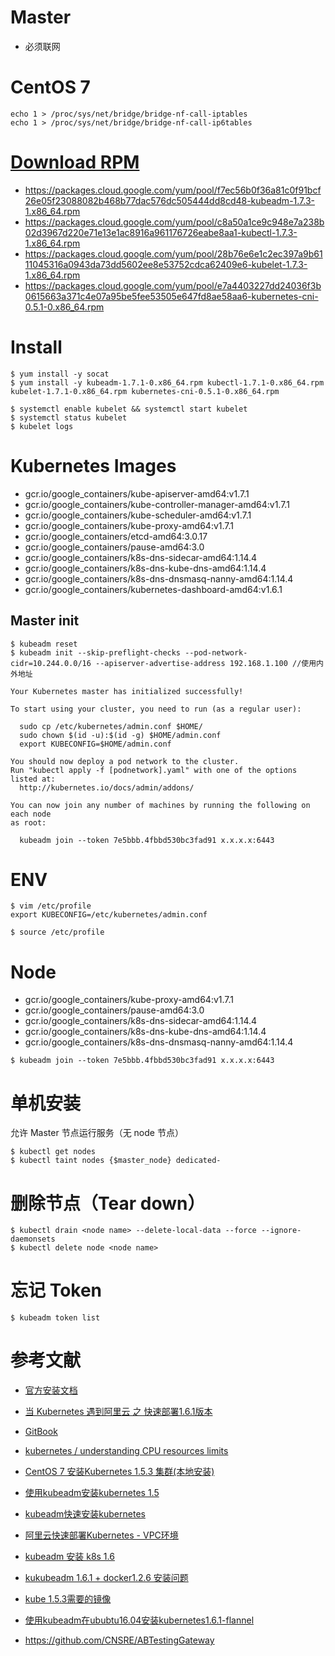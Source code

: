 # Master
- 必须联网

# CentOS 7
```
echo 1 > /proc/sys/net/bridge/bridge-nf-call-iptables
echo 1 > /proc/sys/net/bridge/bridge-nf-call-ip6tables
```

# [Download RPM](https://packages.cloud.google.com/yum/repos/kubernetes-el7-x86_64/repodata/primary.xml)
- https://packages.cloud.google.com/yum/pool/f7ec56b0f36a81c0f91bcf26e05f23088082b468b77dac576dc505444dd8cd48-kubeadm-1.7.3-1.x86_64.rpm
- https://packages.cloud.google.com/yum/pool/c8a50a1ce9c948e7a238b02d3967d220e71e13e1ac8916a961176726eabe8aa1-kubectl-1.7.3-1.x86_64.rpm
- https://packages.cloud.google.com/yum/pool/28b76e6e1c2ec397a9b6111045316a0943da73dd5602ee8e53752cdca62409e6-kubelet-1.7.3-1.x86_64.rpm
- https://packages.cloud.google.com/yum/pool/e7a4403227dd24036f3b0615663a371c4e07a95be5fee53505e647fd8ae58aa6-kubernetes-cni-0.5.1-0.x86_64.rpm


# Install
```
$ yum install -y socat
$ yum install -y kubeadm-1.7.1-0.x86_64.rpm kubectl-1.7.1-0.x86_64.rpm kubelet-1.7.1-0.x86_64.rpm kubernetes-cni-0.5.1-0.x86_64.rpm

$ systemctl enable kubelet && systemctl start kubelet
$ systemctl status kubelet
$ kubelet logs
```

# Kubernetes Images
- gcr.io/google_containers/kube-apiserver-amd64:v1.7.1
- gcr.io/google_containers/kube-controller-manager-amd64:v1.7.1
- gcr.io/google_containers/kube-scheduler-amd64:v1.7.1
- gcr.io/google_containers/kube-proxy-amd64:v1.7.1
- gcr.io/google_containers/etcd-amd64:3.0.17
- gcr.io/google_containers/pause-amd64:3.0
- gcr.io/google_containers/k8s-dns-sidecar-amd64:1.14.4
- gcr.io/google_containers/k8s-dns-kube-dns-amd64:1.14.4
- gcr.io/google_containers/k8s-dns-dnsmasq-nanny-amd64:1.14.4
- gcr.io/google_containers/kubernetes-dashboard-amd64:v1.6.1




## Master init
```
$ kubeadm reset
$ kubeadm init --skip-preflight-checks --pod-network-cidr=10.244.0.0/16 --apiserver-advertise-address 192.168.1.100 //使用内外地址

Your Kubernetes master has initialized successfully!

To start using your cluster, you need to run (as a regular user):

  sudo cp /etc/kubernetes/admin.conf $HOME/
  sudo chown $(id -u):$(id -g) $HOME/admin.conf
  export KUBECONFIG=$HOME/admin.conf

You should now deploy a pod network to the cluster.
Run "kubectl apply -f [podnetwork].yaml" with one of the options listed at:
  http://kubernetes.io/docs/admin/addons/

You can now join any number of machines by running the following on each node
as root:

  kubeadm join --token 7e5bbb.4fbbd530bc3fad91 x.x.x.x:6443
```

# ENV
```
$ vim /etc/profile
export KUBECONFIG=/etc/kubernetes/admin.conf

$ source /etc/profile
```


# Node
- gcr.io/google_containers/kube-proxy-amd64:v1.7.1
- gcr.io/google_containers/pause-amd64:3.0
- gcr.io/google_containers/k8s-dns-sidecar-amd64:1.14.4
- gcr.io/google_containers/k8s-dns-kube-dns-amd64:1.14.4
- gcr.io/google_containers/k8s-dns-dnsmasq-nanny-amd64:1.14.4



```
$ kubeadm join --token 7e5bbb.4fbbd530bc3fad91 x.x.x.x:6443
```


# 单机安装
允许 Master 节点运行服务（无 node 节点）
```
$ kubectl get nodes
$ kubectl taint nodes {$master_node} dedicated-
```

# 删除节点（Tear down）
```
$ kubectl drain <node name> --delete-local-data --force --ignore-daemonsets
$ kubectl delete node <node name>
```

# 忘记 Token
```
$ kubeadm token list
```


# 参考文献
- [官方安装文档](https://kubernetes.io/docs/getting-started-guides/kubeadm/)
- [当 Kubernetes 遇到阿里云 之 快速部署1.6.1版本](https://yq.aliyun.com/articles/73922?spm=5176.100239.0.0.nmDR1u)
- [GitBook](https://feisky.gitbooks.io/kubernetes/plugins/rbac.html)



- [kubernetes / understanding CPU resources limits](https://stackoverflow.com/questions/42326645/kubernetes-understanding-cpu-resources-limits)

- [CentOS 7 安装Kubernetes 1.5.3 集群(本地安装)](http://yoyolive.com/2017/02/27/Kubernetes-1-5-3-Local-Install/)
- [使用kubeadm安装kubernetes 1.5](http://blog.frognew.com/2017/01/install-kubernetes-with-kubeadm.html)
- [kubeadm快速安装kubernetes](http://zkread.com/article/1233049.html)


- [阿里云快速部署Kubernetes - VPC环境](https://yq.aliyun.com/articles/66474?commentId=6660)
- [kubeadm 安装 k8s 1.6](http://blog.csdn.net/iiiiher/article/details/68946587)
- [kukubeadm 1.6.1 + docker1.2.6 安装问题](http://www.itdadao.com/articles/c15a1285927p0.html)
- [kube 1.5.3需要的镜像](https://hub.docker.com/r/ist0ne/kube-proxy-amd64/)
- [使用kubeadm在ububtu16.04安装kubernetes1.6.1-flannel](http://blog.csdn.net/ximenghappy/article/details/70157361)
- https://github.com/CNSRE/ABTestingGateway

